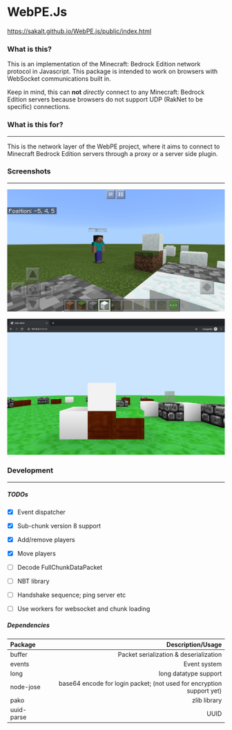 # WebPE.Js
https://sakalt.github.io/WebPE.js/public/index.html
### What is this?
This is an implementation of the Minecraft: Bedrock Edition network protocol in Javascript.
This package is intended to work on browsers with WebSocket communications built in.

Keep in mind, this can __not__ *directly* connect to any Minecraft: Bedrock Edition servers because browsers do not
support UDP (RakNet to be specific) connections.


### What is this for?
-----
This is the network layer of the WebPE project, where it aims to connect to Minecraft Bedrock Edition servers
through a proxy or a server side plugin.


### Screenshots
-----

![ss1](images/screenshot-1.png?raw=true "Minecraft side")

![ss2](images/screenshot-2.png?raw=true "WebPE side")


### Development
-----

##### TODOs

- [X] Event dispatcher
- [X] Sub-chunk version 8 support
- [X] Add/remove players
- [X] Move players
- [ ] Decode FullChunkDataPacket
- [ ] NBT library
- [ ] Handshake sequence; ping server etc
- [ ] Use workers for websocket and chunk loading


##### Dependencies

| Package | Description/Usage |
|:--------|------:|
| buffer | Packet serialization & deserialization |
| events | Event system |
| long | long datatype support |
| node-jose | base64 encode for login packet; (not used for encryption support yet) |
| pako | zlib library |
| uuid-parse | UUID |
